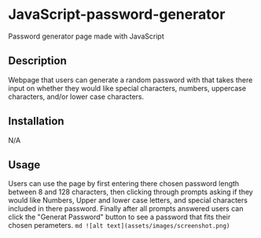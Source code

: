 # JavaScript-password-generator
Password generator page made with JavaScript

## Description

Webpage that users can generate a random password with that takes there input on whether they would like special characters, numbers, uppercase characters, and/or lower case characters.


## Installation

N/A

## Usage

Users can use the page by first entering there chosen password length between 8 and 128 characters, then clicking through prompts asking if they would like Numbers, Upper and lower case letters, and special characters included in there password. Finally after all prompts answered users can click the "Generat Password" button to see a password that fits their chosen perameters. 
    ```md
    ![alt text](assets/images/screenshot.png)
    ```
